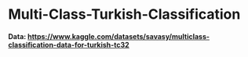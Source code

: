 # Multi-Class-Turkish-Classification

#### Data: https://www.kaggle.com/datasets/savasy/multiclass-classification-data-for-turkish-tc32
